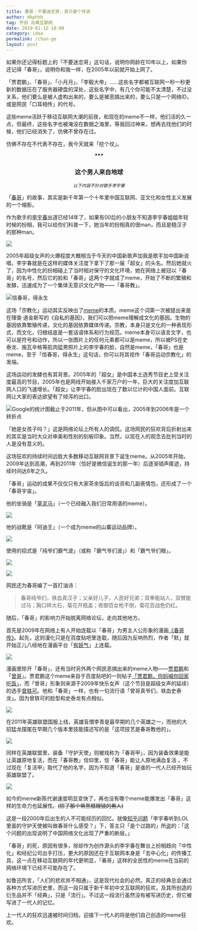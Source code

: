 ```yaml
---
title: 春哥：不要迷恋哥，哥只是个传说
author: dkphhh
tag: 怀旧 古典互联网
date: 2019-01-12 18:00
category: idea
permalink: /chun-ge
layout: post
---
```


如果你还记得标题上的「不要迷恋哥」这句话，说明你网龄在10年以上，如果你还记得「春哥」，说明你和我一样，在2005年以前就开始上网了。

「贾君鹏」、「春哥」、「小月月」、「李毅大帝」……这些名字都被互联网一秒一秒更新的数据压在了服务器硬盘的深处，这些名字中，有几个你可能不太清楚，不过没关系，他们要么是被人虚构出来的，要么是被恶搞出来的，要么只是一个网络ID，或是网民「口耳相传」的代号。

这些meme活跃于移动互联网大潮的前夜，和现在的meme不一样，他们活的久一点，但最终，这些名字也被淹没在数据之海里，等我回过神来，想再去找他们的时候，他们已经消失了，仿佛不曾存在过。

仿佛不存在不代表不存在，我今天就来「挖个坟」。

<center><b>***</b></center>

<center><h3>这个男人来自地球</h3></center>

<center><small><i>以下内容不针对歌手李宇春</i></small></center>



「[春哥](https://zh.wikipedia.org/wiki/%E6%98%A5%E5%93%A5)」的故事，其实是新千年第一个十年里中国互联网、亚文化和女性主义发展的一个缩影。

作为歌手的[李宇春](https://baike.baidu.com/item/%E6%9D%8E%E5%AE%87%E6%98%A5/80102)出道已经14年了，如果有00后的小朋友不知道李宇春姐姐年轻时候的扮相，我可以给你们科普一下，她当年的扮相真的很man，而且是糙汉子的那种man。

![](http://img1.gtimg.com/0/20/2010/201066_1200x1000_0.jpg)



2005年超级女声的火爆程度大概相当于今天的中国新歌声加我是歌手加中国新说唱，李宇春就是在这样的媒体关注度下拿下了那一届「超女」的头名。然后她就火了，因为中性化的扮相碰上了当时相对保守的文化环境，她在网络上被冠以「春哥」的名号，然后它的脸和「春哥」这两个字就成了meme，开始了不断的繁殖和发酵，迅速成为了一个集体无意识文化产物——「春哥教」。



![信春哥，得永生](https://farm3.staticflickr.com/2550/3734489256_06529b30fd_o.jpg)



这场「宗教化」运动其实反映出了[meme](https://zh.wikipedia.org/wiki/%E8%BF%B7%E5%9B%A0)的本质。meme这个词第一次被提出来是在理查·道金斯写的《自私的基因》，我们可以把meme理解成文化的基因。生物的基因依靠繁殖传递，文化的基因依靠媒体传递。宗教，本身只是文化的一种表现形式，而文化，归根结底是一套话语体系和行为规范。meme本身可以语言文字，也可以是符号和动作，所以一张图片上的任何元素都可以是meme，所以被PS在史泰龙、施瓦辛格等肌肉猛男照片上的李宇春的脸，自然是meme，「春哥」也是meme，至于「信春哥，得永生」这句话，你可以将其视作「春哥运动宗教化」的发端。

这场运动的发酵也有其背景。2005年的「超女」是中国本土选秀节目史上受关注度最高的节目，2005年也是网线开始接入千家万户的一年，巨大的关注度加互联网人口的飞速增长。「超女」让李宇春的脸出现在了数以亿计的中国人面前。互联网让大家的表达欲望有了倾泻的出口。

![Google的统计图截止于2011年，但从图中可以看出，2005年到2006年是一个转折点](https://i.loli.net/2019/01/12/5c39dc39e2236.png)



「她是女孩子吗？」这是网络论坛上所有人的调侃。这场网民的狂欢背后折射出来的其实是当时大众对审美和性别的刻板印象。当然，以现在人的观念去批判当时的人是没有意义的。

这场狂欢的持续时间远胜大多数移动互联网背景下诞生meme。从2005年开始，2009年达到高潮，再到2011年（恰好是微信诞生的那一年）后逐渐销声匿迹，持续时间达6年之久。

「春哥」运动的成果不仅仅只有大家茶余饭后的谈资和几副表情包，还形成了一个「春哥宇宙」。

他的坐骑是「[草泥马](https://zh.wikipedia.org/zh-hans/%E8%8D%89%E6%B3%A5%E9%A9%AC)」（一个已经融入我们日常用语的meme）。

![](http://4.bp.blogspot.com/_mUkeI_8aQn0/Sm7wUt5pw5I/AAAAAAAAACU/XG8VNB89_94/s400/chunge.jpg)

他的战靴是「阿迪王」（一个成为meme的山寨运动品牌）。

![](http://img06.taobaocdn.com/imgextra/i6/14977963/T2eN8bXb8bXXXXXXXX_!!14977963.jpg)

使用的招式是「纯爷们霸气波」（或称「霸气爷们波」）和「霸气爷们眼」。

![](http://files.57gif.com/webgif/0/8/86/bc8d1ae0343d45ec080ddc8db3f1b.gif)

![](https://farm3.staticflickr.com/2568/3734489450_f88b2298c9_o.gif)

网民还为春哥编了一首打油诗：

> 春哥纯爷们，铁血真汉子；父亲好儿子，人民好兄弟；双拳能站人，双臂能过马；胸口碎大石，菊花开瓶盖；夜御百女枪不倒，菊花百战色仍红。
>

随后，「春哥」的影响力开始脱离网络论坛，走向其他地方。

首先是2009年在网络上有人开始连载以「春哥」为男主人公形象的漫画[《春哥传》](http://m.u17.com/c/2144.html)。起先，这则漫化只是在百度贴吧里连载，随后因为反响热烈，作者「默」就开始正儿八经地在漫画平台「[有妖气](http://www.u17.com/comic/2144.html)」上连载。

![](http://img.taian.com/forum/month_0907/090723152759dfd5d73f3a8f2c.jpg)

漫画里除开「春哥」，还有当时另外两个网民恶搞出来的meme人物——[贾君鹏](https://zh.wikipedia.org/zh-hans/%E8%B4%BE%E5%90%9B%E9%B9%8F%E4%BA%8B%E4%BB%B6)和「[曾哥](http://www.baike.com/wiki/%E6%9B%BE%E5%93%A5)」。贾君鹏这个meme来自于百度贴吧的一则帖子[「贾君鹏，你妈喊你回家吃饭」](https://tieba.baidu.com/f?kz=610537635&red_tag=1913359663)，而「曾哥」形象则来源于2009年快乐女声（这个节目是超级女声的延续）的选手[曾轶可](https://zh.wikipedia.org/wiki/%E6%9B%BE%E8%BD%B6%E5%8F%AF#%E7%A7%B0%E5%91%BC%E6%81%B6%E6%90%9E)。他和「春哥」一样，也有一句流行语「曾哥真爷们，铁血史泰龙」。因为曾轶可的脸型和史泰龙有点相似。

![](https://www.sinaimg.cn/IT/cr/2009/0729/2783877016.jpg)

在2011年英雄联盟国服上线，英雄盲僧李青是最早期的几个英雄之一，而他的大招猛龙摆尾在早期几个版本里技能描述写的是「这项技艺是春哥教他的」。



![](http://img.nga.178.com/attachments/mon_201702/19/-39t2Q2g-d15gK1vT1kShm-39.png)



同样在英雄联盟里，装备「守护天使」则被戏称为「春哥甲」，因为装备效果是能让英雄原地复活，而在「春哥教」信仰里，信「春哥」能让人原地满血复活 。不过现在「复活甲」取代了他的名字，因为不知道「春哥」是谁的一代人已经开始玩英雄联盟了。

![](http://www.gaoxiaotu.cn/uploads/allimg/121103/1-121103204238.gif)

如今的meme新陈代谢速度明显变快了，再也没有哪个meme能爆发出「春哥」这样的生命力也延展性。~~(除了那个带黑框眼镜的男人)~~

这是一段2000年后出生的人不可能经历的回忆。就像[知乎问题](https://www.zhihu.com/question/289686957)「李宇春听到LOL里面的守护天使被叫做春哥什么感受？」下，答主只「是个过路的」所[说](https://www.zhihu.com/question/289686957/answer/470895217)的：「这个问题的出现说明了中国网络文化出现了严重的断层。」

「春哥」的死，原因有很多，除却作为创作源头的李宇春在舞台上扮相趋向「中性化」和经纪公司出手打压，更大的原因还在于互联网本身是「去中心化」的传播工具，这一点在移动互联网的年代更明显，「春哥」这样的全民性的meme在当前的网络环境下已经不可能存在了。

如鲁迅所言，「人们的悲欢并不相通」，这是现代社会的必然。真正的经典总会通过各种方式写进历史里，而这一段只属于新千年初中文互联网的狂欢，及其所创造的衍生品并不「经典」，只是「流行」。不过这一段流行虽然没有被写进历史，但它被写进了一代人的记忆。

上一代人的狂欢迅速被时间归档，迎接下一代人的将是他们自己创造的meme狂欢。
